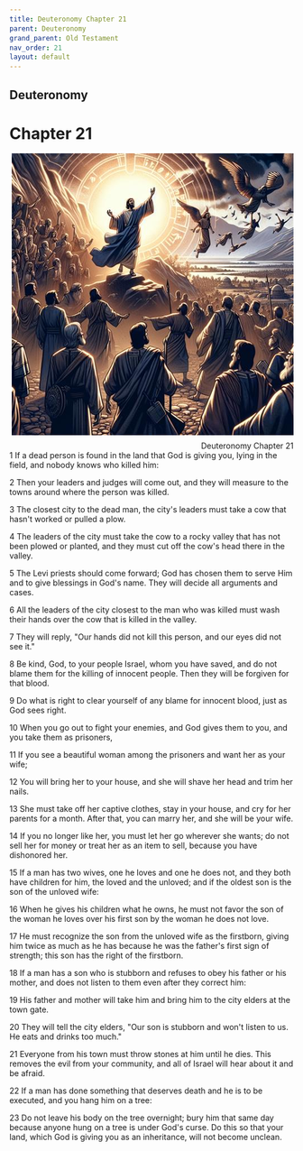 ```yaml
---
title: Deuteronomy Chapter 21
parent: Deuteronomy
grand_parent: Old Testament
nav_order: 21
layout: default
---
```


## Deuteronomy

# Chapter 21

<div style="clear: both; text-align: right;">
    <img src="/assets/Image/Deuteronomy/500/21.jpg" alt="Deuteronomy Chapter 21" class="chapter-image" style="max-width: 100%; height: auto; float: right; margin: 0 0 10px 10px; padding-left: 10%;">
    <figcaption style="font-size: 14px;">Deuteronomy Chapter 21</figcaption>
</div>
1 If a dead person is found in the land that God is giving you, lying in the field, and nobody knows who killed him:

2 Then your leaders and judges will come out, and they will measure to the towns around where the person was killed.

3 The closest city to the dead man, the city's leaders must take a cow that hasn't worked or pulled a plow.

4 The leaders of the city must take the cow to a rocky valley that has not been plowed or planted, and they must cut off the cow's head there in the valley.

5 The Levi priests should come forward; God has chosen them to serve Him and to give blessings in God's name. They will decide all arguments and cases.

6 All the leaders of the city closest to the man who was killed must wash their hands over the cow that is killed in the valley.

7 They will reply, "Our hands did not kill this person, and our eyes did not see it."

8 Be kind, God, to your people Israel, whom you have saved, and do not blame them for the killing of innocent people. Then they will be forgiven for that blood.

9 Do what is right to clear yourself of any blame for innocent blood, just as God sees right.

10 When you go out to fight your enemies, and God gives them to you, and you take them as prisoners,

11 If you see a beautiful woman among the prisoners and want her as your wife;

12 You will bring her to your house, and she will shave her head and trim her nails.

13 She must take off her captive clothes, stay in your house, and cry for her parents for a month. After that, you can marry her, and she will be your wife.

14 If you no longer like her, you must let her go wherever she wants; do not sell her for money or treat her as an item to sell, because you have dishonored her.

15 If a man has two wives, one he loves and one he does not, and they both have children for him, the loved and the unloved; and if the oldest son is the son of the unloved wife:

16 When he gives his children what he owns, he must not favor the son of the woman he loves over his first son by the woman he does not love.

17 He must recognize the son from the unloved wife as the firstborn, giving him twice as much as he has because he was the father's first sign of strength; this son has the right of the firstborn.

18 If a man has a son who is stubborn and refuses to obey his father or his mother, and does not listen to them even after they correct him:

19 His father and mother will take him and bring him to the city elders at the town gate.

20 They will tell the city elders, "Our son is stubborn and won't listen to us. He eats and drinks too much."

21 Everyone from his town must throw stones at him until he dies. This removes the evil from your community, and all of Israel will hear about it and be afraid.

22 If a man has done something that deserves death and he is to be executed, and you hang him on a tree:

23 Do not leave his body on the tree overnight; bury him that same day because anyone hung on a tree is under God's curse. Do this so that your land, which God is giving you as an inheritance, will not become unclean.



